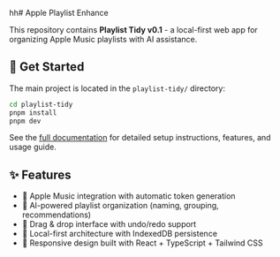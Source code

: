 hh# Apple Playlist Enhance

This repository contains **Playlist Tidy v0.1** - a local-first web app for organizing Apple Music playlists with AI assistance.

## 🚀 Get Started

The main project is located in the `playlist-tidy/` directory:

```bash
cd playlist-tidy
pnpm install
pnpm dev
```

See the [full documentation](./playlist-tidy/README.md) for detailed setup instructions, features, and usage guide.

## ✨ Features

- 🎵 Apple Music integration with automatic token generation
- 🤖 AI-powered playlist organization (naming, grouping, recommendations)
- 🎯 Drag & drop interface with undo/redo support
- 💾 Local-first architecture with IndexedDB persistence
- 📱 Responsive design built with React + TypeScript + Tailwind CSS 
